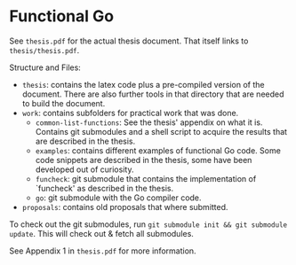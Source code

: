 # Functional Go

<!--- `Build this document with docker run -it -v (pwd):/build/ pandoc/latex -s /build/README.md -o /build/README.pdf` -->

See `thesis.pdf` for the actual thesis document. That itself links to `thesis/thesis.pdf`.

Structure and Files:

- `thesis`: contains the latex code plus a pre-compiled version of the document.
  There are also further tools in that directory that are needed to build the
  document.
- `work`: contains subfolders for practical work that was done.
  - `common-list-functions`: See the thesis' appendix on what it is.
    Contains git submodules and a shell script to acquire the results
    that are described in the thesis.
  - `examples`: contains different examples of functional Go code. Some code snippets
    are described in the thesis, some have been developed out of curiosity.
  - `funcheck`: git submodule that contains the implementation of `funcheck' as described
    in the thesis.
  - `go`: git submodule with the Go compiler code.
- `proposals`: contains old proposals that where submitted.

To check out the git submodules, run `git submodule init && git submodule update`.
This will check out & fetch all submodules.

See Appendix 1 in `thesis.pdf` for more information.
